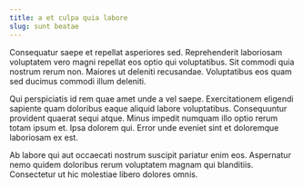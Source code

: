```yaml
---
title: a et culpa quia labore
slug: sunt beatae
---
```


Consequatur saepe et repellat asperiores sed. Reprehenderit laboriosam voluptatem vero magni repellat eos optio qui voluptatibus. Sit commodi quia nostrum rerum non. Maiores ut deleniti recusandae. Voluptatibus eos quam sed ducimus commodi illum deleniti.

Qui perspiciatis id rem quae amet unde a vel saepe. Exercitationem eligendi sapiente quam doloribus eaque aliquid labore voluptatibus. Consequuntur provident quaerat sequi atque. Minus impedit numquam illo optio rerum totam ipsum et. Ipsa dolorem qui. Error unde eveniet sint et doloremque laboriosam ex est.

Ab labore qui aut occaecati nostrum suscipit pariatur enim eos. Aspernatur nemo quidem doloribus rerum voluptatem magnam qui blanditiis. Consectetur ut hic molestiae libero dolores omnis.
